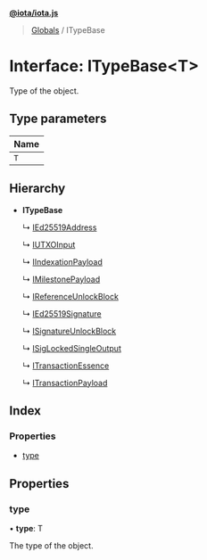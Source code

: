 **[@iota/iota.js](../README.md)**

> [Globals](../README.md) / ITypeBase

# Interface: ITypeBase<T\>

Type of the object.

## Type parameters

Name |
------ |
`T` |

## Hierarchy

* **ITypeBase**

  ↳ [IEd25519Address](ied25519address.md)

  ↳ [IUTXOInput](iutxoinput.md)

  ↳ [IIndexationPayload](iindexationpayload.md)

  ↳ [IMilestonePayload](imilestonepayload.md)

  ↳ [IReferenceUnlockBlock](ireferenceunlockblock.md)

  ↳ [IEd25519Signature](ied25519signature.md)

  ↳ [ISignatureUnlockBlock](isignatureunlockblock.md)

  ↳ [ISigLockedSingleOutput](isiglockedsingleoutput.md)

  ↳ [ITransactionEssence](itransactionessence.md)

  ↳ [ITransactionPayload](itransactionpayload.md)

## Index

### Properties

* [type](itypebase.md#type)

## Properties

### type

•  **type**: T

The type of the object.

